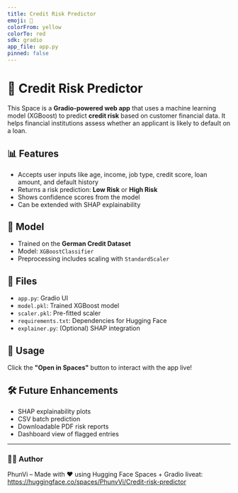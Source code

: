 ```yaml
---
title: Credit Risk Predictor
emoji: 🏦
colorFrom: yellow
colorTo: red
sdk: gradio
app_file: app.py
pinned: false
---
```


# 🏦 Credit Risk Predictor

This Space is a **Gradio-powered web app** that uses a machine learning model (XGBoost) to predict **credit risk** based on customer financial data. It helps financial institutions assess whether an applicant is likely to default on a loan.

## 📊 Features
- Accepts user inputs like age, income, job type, credit score, loan amount, and default history
- Returns a risk prediction: **Low Risk** or **High Risk**
- Shows confidence scores from the model
- Can be extended with SHAP explainability

## 🧠 Model
- Trained on the **German Credit Dataset**
- Model: `XGBoostClassifier`
- Preprocessing includes scaling with `StandardScaler`

## 📂 Files
- `app.py`: Gradio UI
- `model.pkl`: Trained XGBoost model
- `scaler.pkl`: Pre-fitted scaler
- `requirements.txt`: Dependencies for Hugging Face
- `explainer.py`: (Optional) SHAP integration

## 🚀 Usage
Click the **"Open in Spaces"** button to interact with the app live!

## 🛠️ Future Enhancements
- SHAP explainability plots
- CSV batch prediction
- Downloadable PDF risk reports
- Dashboard view of flagged entries

---

### 🙋‍♂️ Author
PhunVi – Made with ❤️ using Hugging Face Spaces + Gradio
liveat:
https://huggingface.co/spaces/PhunvVi/Credit-risk-predictor

